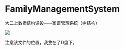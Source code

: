 # FamilyManagementSystem
 大二上数据结构课设——家谱管理系统（树结构）

![](http://villagerain.oss-cn-huhehaote.aliyuncs.com/imgSnipaste_2024-06-23_12-11-04.png)

注意该文件的位置，我放在了D盘下。
